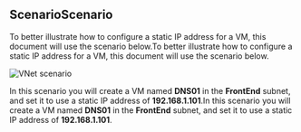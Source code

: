 ## <a name="scenario"></a><span data-ttu-id="e7426-101">Scenario</span><span class="sxs-lookup"><span data-stu-id="e7426-101">Scenario</span></span>
<span data-ttu-id="e7426-102">To better illustrate how to configure a static IP address for a VM, this document will use the scenario below.</span><span class="sxs-lookup"><span data-stu-id="e7426-102">To better illustrate how to configure a static IP address for a VM, this document will use the scenario below.</span></span>

![VNet scenario](https://docstestmedia1.blob.core.windows.net/azure-media/includes/media/virtual-networks-static-ip-scenario-include/static-ip-scenario.png)

<span data-ttu-id="e7426-104">In this scenario you will create a VM named **DNS01** in the **FrontEnd** subnet, and set it to use a static IP address of **192.168.1.101**.</span><span class="sxs-lookup"><span data-stu-id="e7426-104">In this scenario you will create a VM named **DNS01** in the **FrontEnd** subnet, and set it to use a static IP address of **192.168.1.101**.</span></span>


